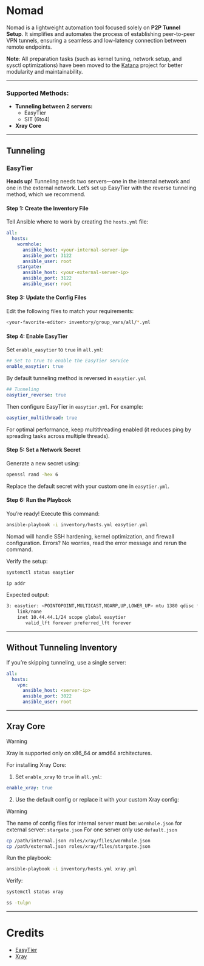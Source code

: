 # Nomad

Nomad is a lightweight automation tool focused solely on **P2P Tunnel Setup**. It simplifies and automates the process of establishing peer-to-peer VPN tunnels, ensuring a seamless and low-latency connection between remote endpoints.

**Note**: All preparation tasks (such as kernel tuning, network setup, and sysctl optimizations) have been moved to the [Katana](https://github.com/zerolat/katana) project for better modularity and maintainability.

---

### Supported Methods:
- **Tunneling between 2 servers:**
  - EasyTier
  - SIT (6to4)
- **Xray Core**

---

## Tunneling

### EasyTier

**Heads up!** Tunneling needs two servers—one in the internal network and one in the external network. Let’s set up EasyTier with the reverse tunneling method, which we recommend.

#### Step 1: Create the Inventory File

Tell Ansible where to work by creating the `hosts.yml` file:

```yml
all:
  hosts:
    wormhole:
      ansible_host: <your-internal-server-ip>
      ansible_port: 3122
      ansible_user: root
    stargate:
      ansible_host: <your-external-server-ip>
      ansible_port: 3122
      ansible_user: root
```

#### Step 3: Update the Config Files

Edit the following files to match your requirements:

```bash
<your-favorite-editor> inventory/group_vars/all/*.yml
```

#### Step 4: Enable EasyTier

Set `enable_easytier` to `true` in `all.yml`:

```yml
## Set to true to enable the EasyTier service
enable_easytier: true
```

By default tunneling method is reversed in `easytier.yml`
```yml
## Tunneling
easytier_reverse: true
```

Then configure EasyTier in `easytier.yml`. For example:

```yml
easytier_multithread: true
```

For optimal performance, keep multithreading enabled (it reduces ping by spreading tasks across multiple threads).

#### Step 5: Set a Network Secret

Generate a new secret using:

```bash
openssl rand -hex 6
```

Replace the default secret with your custom one in `easytier.yml`.

#### Step 6: Run the Playbook

You’re ready! Execute this command:

```bash
ansible-playbook -i inventory/hosts.yml easytier.yml
```

Nomad will handle SSH hardening, kernel optimization, and firewall configuration. Errors? No worries, read the error message and rerun the command.

Verify the setup:

```bash
systemctl status easytier
```

```bash
ip addr
```
Expected output:

```bash
3: easytier: <POINTOPOINT,MULTICAST,NOARP,UP,LOWER_UP> mtu 1380 qdisc fq_codel state UNKNOWN group default qlen 500
    link/none 
    inet 10.44.44.1/24 scope global easytier
       valid_lft forever preferred_lft forever
```

---

## Without Tunneling Inventory

If you’re skipping tunneling, use a single server:

```yml
all:
  hosts:
    vpn:
      ansible_host: <server-ip>
      ansible_port: 3022
      ansible_user: root
```

---

## Xray Core

> [!WARNING]
> Xray is supported only on x86\_64 or amd64 architectures.&#x20;

For installing Xray Core:

1. Set `enable_xray` to `true` in `all.yml`:

```yml
enable_xray: true
```

2. Use the default config or replace it with your custom Xray config:

> [!WARNING]
> The name of config files for internal server must be: `wormhole.json` for external server: `stargate.json`
> For one server only use `default.json`
```bash
cp /path/internal.json roles/xray/files/wormhole.json
cp /path/external.json roles/xray/files/stargate.json
```

Run the playbook:

```bash
ansible-playbook -i inventory/hosts.yml xray.yml
```

Verify:

```bash
systemctl status xray
```

```bash
ss -tulpn
```

---

# Credits

- [EasyTier](https://github.com/EasyTier/EasyTier)
- [Xray](https://github.com/XTLS/Xray-core)
